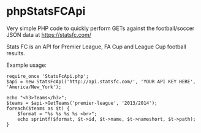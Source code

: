phpStatsFCApi
=============

Very simple PHP code to quickly perform GETs against the football/soccer JSON data at https://statsfc.com/

Stats FC is an API for Premier League, FA Cup and League Cup football results.

Example usage:

```
require_once 'StatsFcApi.php';
$api = new StatsFcApi('http://api.statsfc.com/', 'YOUR API KEY HERE', 'America/New_York');

echo "<h3>Teams</h3>";
$teams = $api->GetTeams('premier-league', '2013/2014');
foreach($teams as $t) {
	$format = "%s %s %s %s <br>";
	echo sprintf($format, $t->id, $t->name, $t->nameshort, $t->path);	
}
```
